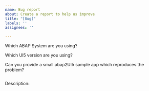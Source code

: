 ```yaml
---
name: Bug report
about: Create a report to help us improve
title: "[Bug]"
labels: ''
assignees: ''

---
```


Which ABAP System are you using?



Which UI5 version are you using?


Can you provide a small abap2UI5 sample app which reproduces the problem?
```abap

```

Description:
